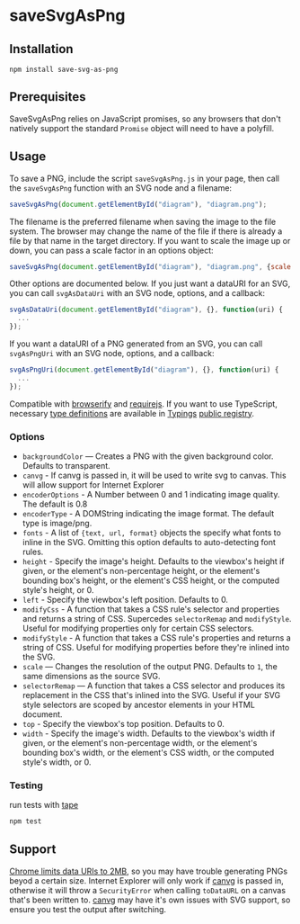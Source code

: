 # saveSvgAsPng
## Installation
```
npm install save-svg-as-png
```
## Prerequisites
SaveSvgAsPng relies on JavaScript promises, so any browsers that don't natively support the standard `Promise` object will need to have a polyfill.
## Usage
To save a PNG, include the script `saveSvgAsPng.js` in your page, then call the `saveSvgAsPng` function with an SVG node and a filename:
```javascript
saveSvgAsPng(document.getElementById("diagram"), "diagram.png");
```
The filename is the preferred filename when saving the image to the file system. The browser may change the name of the file if there is already a file by that name in the target directory.
If you want to scale the image up or down, you can pass a scale factor in an options object:
```javascript
saveSvgAsPng(document.getElementById("diagram"), "diagram.png", {scale: 0.5});
```
Other options are documented below.
If you just want a dataURI for an SVG, you can call `svgAsDataUri` with an SVG node, options, and a callback:
```javascript
svgAsDataUri(document.getElementById("diagram"), {}, function(uri) {
  ...
});
```
If you want a dataURI of a PNG generated from an SVG, you can call `svgAsPngUri` with an SVG node, options, and a callback:
```javascript
svgAsPngUri(document.getElementById("diagram"), {}, function(uri) {
  ...
});
```
Compatible with [browserify](http://browserify.org/) and [requirejs](http://requirejs.org).
If you want to use TypeScript, necessary [type definitions](https://github.com/martianov/typed-save-svg-as-png) are available in [Typings](https://github.com/typings/typings) [public registry](https://github.com/typings/registry).
### Options
- `backgroundColor` — Creates a PNG with the given background color. Defaults to transparent.
- `canvg` - If canvg is passed in, it will be used to write svg to canvas. This will allow support for Internet Explorer
- `encoderOptions` - A Number between 0 and 1 indicating image quality. The default is 0.8
- `encoderType` - A DOMString indicating the image format. The default type is image/png.
- `fonts` - A list of `{text, url, format}` objects the specify what fonts to inline in the SVG. Omitting this option defaults to auto-detecting font rules.
- `height` - Specify the image's height. Defaults to the viewbox's height if given, or the element's non-percentage height, or the element's bounding box's height, or the element's CSS height, or the computed style's height, or 0.
- `left` - Specify the viewbox's left position. Defaults to 0.
- `modifyCss` - A function that takes a CSS rule's selector and properties and returns a string of CSS. Supercedes `selectorRemap` and `modifyStyle`. Useful for modifying properties only for certain CSS selectors.
- `modifyStyle` - A function that takes a CSS rule's properties and returns a string of CSS. Useful for modifying properties before they're inlined into the SVG.
- `scale` — Changes the resolution of the output PNG. Defaults to `1`, the same dimensions as the source SVG.
- `selectorRemap` — A function that takes a CSS selector and produces its replacement in the CSS that's inlined into the SVG. Useful if your SVG style selectors are scoped by ancestor elements in your HTML document.
- `top` - Specify the viewbox's top position. Defaults to 0.
- `width` - Specify the image's width. Defaults to the viewbox's width if given, or the element's non-percentage width, or the element's bounding box's width, or the element's CSS width, or the computed style's width, or 0.
### Testing
run tests with [tape](https://www.npmjs.com/package/tape)
```bash
npm test
```
## Support
[Chrome limits data URIs to 2MB](http://stackoverflow.com/questions/695151/data-protocol-url-size-limitations/41755526#41755526), so you may have trouble generating PNGs beyod a certain size.
Internet Explorer will only work if [canvg](https://github.com/canvg/canvg) is passed in, otherwise it will throw a `SecurityError` when calling `toDataURL` on a canvas that's been written to. [canvg](https://github.com/canvg/canvg) may have it's own issues with SVG support, so ensure you test the output after switching.
